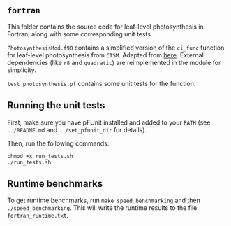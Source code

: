 ## `fortran`

This folder contains the source code for leaf-level photosynthesis in Fortran, along with some corresponding unit tests. 

`PhotosynthesisMod.f90` contains a simplified version of the `ci_func` function for leaf-level photosynthesis from `CTSM`. Adapted from [here](https://github.com/ESCOMP/CTSM/blob/bb2a8d2c0c05ebb5417724f98fb0586dc7584ae6/src/biogeophys/PhotosynthesisMod.F90). External dependencies (like `r8` and `quadratic`) are reimplemented in the module for simplicity. 

`test_photosynthesis.pf` contains some unit tests for the function.  

## Running the unit tests

First, make sure you have pFUnit installed and added to your `PATH` (see `../README.md` and `../set_pfunit_dir` for details). 

Then, run the following commands:
```
chmod +x run_tests.sh
./run_tests.sh
```

## Runtime benchmarks

To get runtime benchmarks, run `make speed_benchmarking` and then `./speed_benchmarking`. This will write the runtime results to the file `fortran_runtime.txt`.

